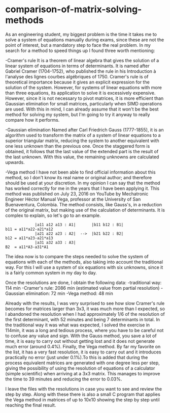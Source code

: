 # comparison-of-matrix-solving-methods

As an engineering student, my biggest problem is the time it takes me to solve a system of equations manually during exams, since these are not the point of interest, but a mandatory step to face the real problem.
In my search for a method to speed things up I found three worth mentioning:

-Cramer's rule
It is a theorem of linear algebra that gives the solution of a linear system of equations in terms of determinants. It is named after Gabriel Cramer (1704-1752), who published the rule in his Introduction à l'analyse des lignes courbes algébriques of 1750.
Cramer's rule is of theoretical importance because it gives an explicit expression for the solution of the system. However, for systems of linear equations with more than three equations, its application to solve it is excessively expensive. However, since it is not necessary to pivot matrices, it is more efficient than Gaussian elimination for small matrices, particularly when SIMD operations are used.
With this in mind, I can already assume that it won't be the best method for solving my system, but I'm going to try it anyway to really compare how it performs.

-Gaussian elimination
Named after Carl Friedrich Gauss (1777-1855), it is an algorithm used to transform the matrix of a system of linear equations to a superior triangular matrix, reducing the system to another equivalent with one less unknown than the previous one.
Once the staggered form is obtained, it follows that the last value of the extended part is the result of the last unknown. With this value, the remaining unknowns are calculated upwards.

-Vega method
I have not been able to find official information about this method, so I don't know its real name or original author; and therefore should be used at your discretion. In my opinion I can say that the method has worked correctly for me in the years that I have been applying it.
This method was published on July 23, 2016 on YouTube by Mechatronic Engineer Héctor Manual Vega, professor at the University of San Buenaventura, Colombia.
The method consists, like Gauss's, in a reduction of the original matrix, but making use of the calculation of determinants. It is complex to explain, so let's go to an example.

                 |a11 a12 a13 : A1|       |b11 b12 : B1|                    b11 = a11*a22-a21*a12
                 |a21 a22 a23 : A2|  -->  |b21 b22 : B2|                    b12 = a11*a23-a21*a13
                 |a31 a32 a33 : A3|                                         B2  = a11*A3-a31*A1

The idea now is to compare the steps needed to solve the system of equations with each of the methods, also taking into account the traditional way. For this I will use a system of six equations with six unknowns, since it is a fairly common system in my day to day.

Once the resolutions are done, I obtain the following data:
-traditional way:         114 min
-Cramer's rule:           2086 min  (estimated value from partial resolution)
-Gaussian elimination:    72 min
-Vega method:             48 min

Already with the results, I was very surprised to see how slow Cramer's rule becomes for matrices larger than 3x3, it was much more than I expected, so I abandoned the resolution when I had approximately 1/6 of the resolution of the first determinant, with 52 minutes and being 7 determinants in total.
In the traditional way it was what was expected, I solved the exercise in 114min, it was a long and tedious process, where you have to be careful not to confuse any value and sign.
With the Gauss method, you save a lot of time, it is easy to carry out without getting lost and it does not generate much error (around 0.4%).
Finally, the Vega method. By far my favorite on the list, it has a very fast resolution, it is easy to carry out and it introduces practically no error (just under 0.1%).To this is added that during the process equivalent matrices are generated with one degree less per step, giving the possibility of using the resolution of equations of a calculator (simple scientific) when arriving at a 3x3 matrix. This manages to improve the time to 39 minutes and reducing the error to 0.03%.

I leave the files with the resolutions in case you want to see and review the step by step. Along with these there is also a small C program that applies the Vega method in matrices of up to 10x10 showing the step by step until reaching the final result.
